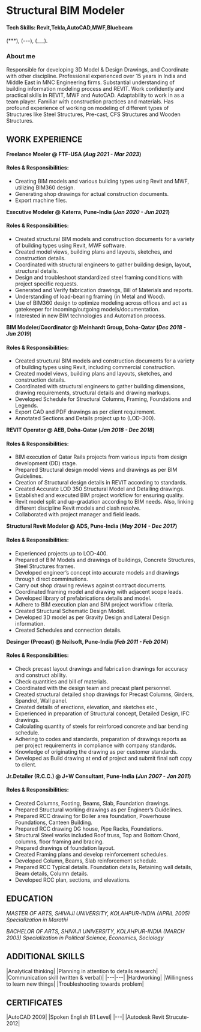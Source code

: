 # Structural BIM Modeler

#### Tech Skills: Revit,Tekla,AutoCAD,MWF,Bluebeam
(***),
(---),
(___).
### About me
Responsible for developing 3D Model & Design Drawings, and Coordinate with other discipline. Professional experienced over 15 years in India and Middle East in MNC Engineering firms. Substantial understanding of building information modeling process and REVIT. Work confidently and practical skills in REVIT, MWF and AutoCAD. Adaptability to work in as a team player. Familiar with construction practices and materials. Has profound experience of working on modeling of different types of Structures like Steel Structures, Pre-cast, CFS Structures and Wooden Structures. 

## WORK EXPERIENCE
**Freelance Moeler @ FTF-USA (_Aug 2021 - Mar 2023_)**

#### Roles & Responsibilities:
- Creating BIM models and various building types using Revit and MWF, utilizing BIM360 design.
- Generating shop drawings for actual construction documents.
- Export machine files.

**Executive Modeler @ Katerra, Pune-India (_Jan 2020 - Jun 2021_)**

#### Roles & Responsibilities:
- Created structural BIM models and construction documents for a variety of building types using Revit, MWF software. 
- Created model views, building plans and layouts, sketches, and construction details. 
- Coordinated with structural engineers to gather building design, layout, structural details. 
- Design and troubleshoot standardized steel framing conditions with project specific requests. 
- Generated and Verify fabrication drawings, Bill of Materials and reports. 
- Understanding of load-bearing framing (in Metal and Wood). 
- Use of BIM360 design to optimize modeling across offices and act as gatekeeper for incoming/outgoing models/documentation. 
- Interested in new BIM technologies and Automation process.

**BIM Modeler/Coordinator @ Meinhardt Group, Doha-Qatar (_Dec 2018 - Jun 2019_)** 
	
#### Roles & Responsibilities:
- Created structural BIM models and construction documents for a variety of building types using Revit, including commercial construction. 
- Created model views, building plans and layouts, sketches, and construction details. 
- Coordinated with structural engineers to gather building dimensions, drawing requirements, structural details and drawing markups. 
- Developed Schedule for Structural Columns, Framing, Foundations and Legends.
- Export CAD and PDF drawings as per client requirement. 
- Annotated Sections and Details project up to (LOD-300).


**REVIT Operator @ AEB, Doha-Qatar (_Jan 2018 - Dec 2018_)** 

#### Roles & Responsibilities: 
- BIM execution of Qatar Rails projects from various inputs from design development (DD) stage. 
- Prepared Structural design model views and drawings as per BIM Guidelines. 
- Creation of Structural design details in REVIT according to standards. 
- Created Accurate LOD 350 Structural Model and Detailing drawings. 
- Established and executed BIM project workflow for ensuring quality. 
- Revit model split and up-gradation according to BIM needs. Also, linking different discipline Revit models and clash resolve. 
- Collaborated with project manager and field leads.

**Structural Revit Modeler @ ADS, Pune-India (_May 2014 - Dec 2017_)** 

#### Roles & Responsibilities: 
- Experienced projects up to LOD-400. 
- Prepared of BIM Models and drawings of buildings, Concrete Structures, Steel Structures frames. 
- Developed engineer’s concept into accurate models and drawings through direct comminutions. 
- Carry out shop drawing reviews against contract documents. 
- Coordinated framing model and drawing with adjacent scope leads. 
- Developed library of prefabrications details and model. 
- Adhere to BIM execution plan and BIM project workflow criteria. 
- Created Structural Schematic Design Model. 
- Developed 3D model as per Gravity Design and Lateral Design information.
- Created Schedules and connection details.

**Desinger (Precast) @ Neilsoft, Pune-India (_Feb 2011 - Feb 2014_)** 

#### Roles & Responsibilities:
- Check precast layout drawings and fabrication drawings for accuracy and construct ability. 
- Check quantities and bill of materials. 
- Coordinated with the design team and precast plant personnel. 
- Created structural detailed shop drawings for Precast Columns, Girders, Spandrel, Wall panel. 
- Created details of erections, elevation, and sketches etc., 
- Experienced in preparation of Structural concept, Detailed Design, IFC drawings. 
- Calculating quantity of steels for reinforced concrete and bar bending schedule. 
- Adhering to codes and standards, preparation of drawings reports as per project requirements in compliance with company standards. 
- Knowledge of originating the drawing as per customer standards. 
- Developed as Build drawing at end of project and submit final soft copy to client.

**Jr.Detailer (R.C.C.) @ J+W Consultant, Pune-India (_Jun 2007 - Jan 2011_)** 

#### Roles & Responsibilities:
- Created Columns, Footing, Beams, Slab, Foundation drawings. 
- Prepared Structural working drawings as per Engineer’s Guidelines. 
- Prepared RCC drawing for Boiler area foundation, Powerhouse Foundations, Canteen Building. 
- Prepared RCC drawing DG house, Pipe Racks, Foundations.
- Structural Steel works included Roof truss, Top and Bottom Chord, columns, floor framing and bracing. 
- Prepared drawings of foundation layout. 
- Created Framing plans and develop reinforcement schedules. 
- Developed Column, Beams, Slab reinforcement schedule. 
- Prepared RCC Typical details. Foundation details, Retaining wall details, Beam details, Column details. 
- Developed RCC plan, sections, and elevations.

## EDUCATION
*MASTER OF ARTS, SHIVAJI UNIVERSITY, KOLAHPUR-INDIA* 
*(_APRIL 2005_)*
*Specialization in Marathi*

*BACHELOR OF ARTS, SHIVAJI UNIVERSITY, KOLAHPUR-INDIA* 
*(_MARCH 2003_)*
*Specialization in Political Science, Economics, Sociology*

## ADDITIONAL SKILLS

|Analytical thinking|
|Planning in attention to details research|
|Communication skill (written & verbal)|
|---|---|
|Hardworking|
|Willingness to learn new things|
|Troubleshooting towards problem|

## CERTIFICATES

|AutoCAD 2009|
|Spoken English B1 Level|
|---|
|Autodesk Revit Strucute-2012|


























